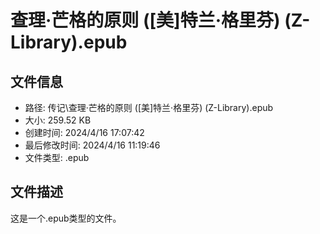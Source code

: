 ﻿# 查理·芒格的原则 ([美]特兰·格里芬) (Z-Library).epub

## 文件信息
- 路径: 传记\查理·芒格的原则 ([美]特兰·格里芬) (Z-Library).epub
- 大小: 259.52 KB
- 创建时间: 2024/4/16 17:07:42
- 最后修改时间: 2024/4/16 11:19:46
- 文件类型: .epub

## 文件描述
这是一个.epub类型的文件。

